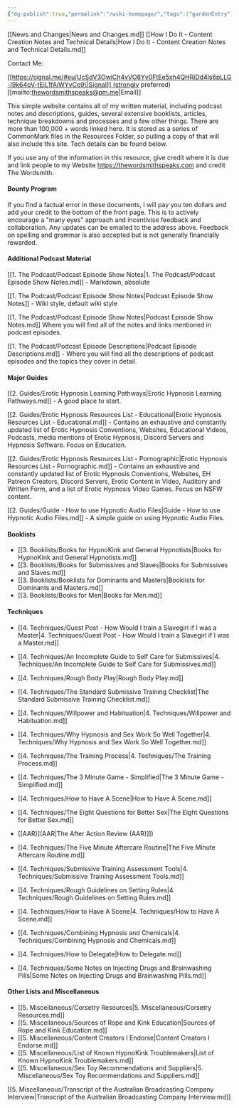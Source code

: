 ```yaml
---
{"dg-publish":true,"permalink":"/wiki-homepage/","tags":["gardenEntry"]}
---
```



[[News and Changes\|News and Changes.md]]
[[How I Do It - Content Creation Notes and Technical Details\|How I Do It - Content Creation Notes and Technical Details.md]]



Contact Me:

[[https://signal.me/#eu/UcSdV3OwiCh4vVO8Yv0FtEe5xh4QHRiDd4ls6pLLG-I9k64oV-tEiL1fAiWYvCo9\|Signal]] (strongly preferred)
[[mailto:thewordsmithspeaks@pm.me\|Email]]

This simple website contains all of my written material, including podcast notes and descriptions, guides, several extensive booklists, articles, technique breakdowns and processes and a few other things. There are more than 100,000 + words linked here. It is stored as a series of CommonMark files in the Resources Folder, so pulling a copy of that will also include this site. Tech details can be found below.

If you use any of the information in this resource, give credit where it is due and link people to my Website https://thewordsmithspeaks.com and credit The Wordsmith.

#### Bounty Program

If you find a factual error in these documents, I will pay you ten dollars and add your credit to the bottom of the front page. This is to actively encourage a "many eyes" approach and incentivise feedback and collaboration. Any updates can be emailed to the address above. Feedback on spelling and grammar is also accepted but is not generally financially rewarded.

#### Additional Podcast Material

[[1. The Podcast/Podcast Episode Show Notes\|1. The Podcast/Podcast Episode Show Notes.md]] - Markdown, absolute

[[1. The Podcast/Podcast Episode Show Notes\|Podcast Episode Show Notes]] - Wiki style, default wiki style

[[1. The Podcast/Podcast Episode Show Notes\|Podcast Episode Show Notes.md]] Where you will find all of the notes and links mentioned in podcast episodes.

[[1. The Podcast/Podcast Episode Descriptions\|Podcast Episode Descriptions.md]] - Where you will find all the descriptions of podcast episodes and the topics they cover in detail.

#### Major Guides

[[2. Guides/Erotic Hypnosis Learning Pathways\|Erotic Hypnosis Learning Pathways.md]] - A good place to start.

[[2. Guides/Erotic Hypnosis Resources List - Educational\|Erotic Hypnosis Resources List - Educational.md]] - Contains an exhaustive and constantly updated list of Erotic Hypnosis Conventions, Websites, Educational Videos, Podcasts, media mentions of Erotic Hypnosis, Discord Servers and Hypnosis Software. Focus on Education.

[[2. Guides/Erotic Hypnosis Resources List - Pornographic\|Erotic Hypnosis Resources List - Pornographic.md]] - Contains an exhaustive and constantly updated list of Erotic Hypnosis Conventions, Websites, EH Patreon Creators, Discord Servers, Erotic Content in Video, Auditory and Written Form, and a list of Erotic Hypnosis Video Games. Focus on NSFW content.

[[2. Guides/Guide - How to use Hypnotic Audio Files\|Guide - How to use Hypnotic Audio Files.md]] - A simple guide on using Hypnotic Audio Files.

#### Booklists

- [[3. Booklists/Books for HypnoKink and General Hypnotists\|Books for HypnoKink and General Hypnotists.md]]
- [[3. Booklists/Books for Submissives and Slaves\|Books for Submissives and Slaves.md]]
- [[3. Booklists/Booklists for Dominants and Masters\|Booklists for Dominants and Masters.md]]
- [[3. Booklists/Books for Men\|Books for Men.md]]

#### Techniques

- [[4. Techniques/Guest Post - How Would I train a Slavegirl if I was a Master\|4. Techniques/Guest Post - How Would I train a Slavegirl if I was a Master.md]]

- [[4. Techniques/An Incomplete Guide to Self Care for Submissives\|4. Techniques/An Incomplete Guide to Self Care for Submissives.md]]

- [[4. Techniques/Rough Body Play\|Rough Body Play.md]]
- [[4. Techniques/The Standard Submissive Training Checklist\|The Standard Submissive Training Checklist.md]]
- [[4. Techniques/Willpower and Habituation\|4. Techniques/Willpower and Habituation.md]]
- [[4. Techniques/Why Hypnosis and Sex Work So Well Together\|4. Techniques/Why Hypnosis and Sex Work So Well Together.md]]
- [[4. Techniques/The Training Process\|4. Techniques/The Training Process.md]]

- [[4. Techniques/The 3 Minute Game - Simplified\|The 3 Minute Game - Simplified.md]]
- [[4. Techniques/How to Have A Scene\|How to Have A Scene.md]]
- [[4. Techniques/The Eight Questions for Better Sex\|The Eight Questions for Better Sex.md]]
- [[AAR)](AAR\|The After Action Review (AAR)]])
- [[4. Techniques/The Five Minute Aftercare Routine\|The Five Minute Aftercare Routine.md]]

- [[4. Techniques/Submissive Training Assessment Tools\|4. Techniques/Submissive Training Assessment Tools.md]]
- [[4. Techniques/Rough Guidelines on Setting Rules\|4. Techniques/Rough Guidelines on Setting Rules.md]]
- [[4. Techniques/How to Have A Scene\|4. Techniques/How to Have A Scene.md]]
- [[4. Techniques/Combining Hypnosis and Chemicals\|4. Techniques/Combining Hypnosis and Chemicals.md]]
- [[4. Techniques/How to Delegate\|How to Delegate.md]]
- [[4. Techniques/Some Notes on Injecting Drugs and Brainwashing Pills\|Some Notes on Injecting Drugs and Brainwashing Pills.md]]

#### Other Lists and Miscellaneous

- [[5. Miscellaneous/Corsetry Resources\|5. Miscellaneous/Corsetry Resources.md]]
- [[5. Miscellaneous/Sources of Rope and Kink Education\|Sources of Rope and Kink Education.md]]
- [[5. Miscellaneous/Content Creators I Endorse\|Content Creators I Endorse.md]]
- [[5. Miscellaneous/List of Known HypnoKink Troublemakers\|List of Known HypnoKink Troublemakers.md]]
- [[5. Miscellaneous/Sex Toy Recommendations and Suppliers\|5. Miscellaneous/Sex Toy Recommendations and Suppliers.md]]

[[5. Miscellaneous/Transcript of the Australian Broadcasting Company Interview\|Transcript of the Australian Broadcasting Company Interview.md]]
